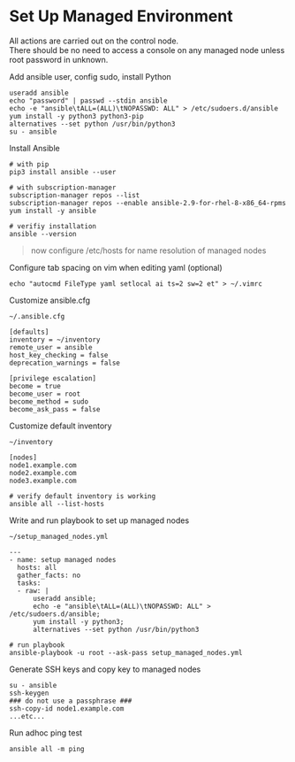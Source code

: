 # Set Up Managed Environment

All actions are carried out on the control node.<br>
There should be no need to access a console on any managed node unless root password in unknown.

Add ansible user, config sudo, install Python
```shell
useradd ansible
echo "password" | passwd --stdin ansible
echo -e "ansible\tALL=(ALL)\tNOPASSWD: ALL" > /etc/sudoers.d/ansible
yum install -y python3 python3-pip
alternatives --set python /usr/bin/python3
su - ansible
```
Install Ansible
```shell
# with pip
pip3 install ansible --user

# with subscription-manager
subscription-manager repos --list
subscription-manager repos --enable ansible-2.9-for-rhel-8-x86_64-rpms
yum install -y ansible

# verifiy installation
ansible --version
```

> now configure /etc/hosts for name resolution of managed nodes

Configure tab spacing on vim when editing yaml (optional)
```shell
echo "autocmd FileType yaml setlocal ai ts=2 sw=2 et" > ~/.vimrc
```
Customize ansible.cfg
```shell
~/.ansible.cfg

[defaults]
inventory = ~/inventory
remote_user = ansible
host_key_checking = false
deprecation_warnings = false

[privilege escalation]
become = true
become_user = root
become_method = sudo
become_ask_pass = false
```
Customize default inventory
```shell
~/inventory
    
[nodes]
node1.example.com
node2.example.com
node3.example.com
```
```shell
# verify default inventory is working
ansible all --list-hosts
```
Write and run playbook to set up managed nodes
```shell
~/setup_managed_nodes.yml

---
- name: setup managed nodes
  hosts: all
  gather_facts: no
  tasks:
  - raw: |
      useradd ansible;
      echo -e "ansible\tALL=(ALL)\tNOPASSWD: ALL" > /etc/sudoers.d/ansible;
      yum install -y python3;
      alternatives --set python /usr/bin/python3
```
```shell
# run playbook
ansible-playbook -u root --ask-pass setup_managed_nodes.yml
```
Generate SSH keys and copy key to managed nodes
```shell
su - ansible
ssh-keygen
### do not use a passphrase ###
ssh-copy-id node1.example.com
...etc...
```
Run adhoc ping test
```shell
ansible all -m ping
```
